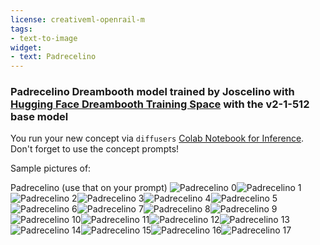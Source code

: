 ```yaml
---
license: creativeml-openrail-m
tags:
- text-to-image
widget:
- text: Padrecelino 
---
```

### Padrecelino Dreambooth model trained by Joscelino with [Hugging Face Dreambooth Training Space](https://huggingface.co/spaces/multimodalart/dreambooth-training) with the v2-1-512 base model

You run your new concept via `diffusers` [Colab Notebook for Inference](https://colab.research.google.com/github/huggingface/notebooks/blob/main/diffusers/sd_dreambooth_inference.ipynb). Don't forget to use the concept prompts! 

Sample pictures of:
  
  
  
  
  
  
  
  
  
  
  
  
  
  
  
  
  
Padrecelino  (use that on your prompt) 
![Padrecelino  0](https://huggingface.co/Joscelino/padrecelino/resolve/main/concept_images/Padrecelino%20_%281%29.jpg)![Padrecelino  1](https://huggingface.co/Joscelino/padrecelino/resolve/main/concept_images/Padrecelino%20_%282%29.jpg)![Padrecelino  2](https://huggingface.co/Joscelino/padrecelino/resolve/main/concept_images/Padrecelino%20_%283%29.jpg)![Padrecelino  3](https://huggingface.co/Joscelino/padrecelino/resolve/main/concept_images/Padrecelino%20_%284%29.jpg)![Padrecelino  4](https://huggingface.co/Joscelino/padrecelino/resolve/main/concept_images/Padrecelino%20_%285%29.jpg)![Padrecelino  5](https://huggingface.co/Joscelino/padrecelino/resolve/main/concept_images/Padrecelino%20_%286%29.jpg)![Padrecelino  6](https://huggingface.co/Joscelino/padrecelino/resolve/main/concept_images/Padrecelino%20_%287%29.jpg)![Padrecelino  7](https://huggingface.co/Joscelino/padrecelino/resolve/main/concept_images/Padrecelino%20_%288%29.jpg)![Padrecelino  8](https://huggingface.co/Joscelino/padrecelino/resolve/main/concept_images/Padrecelino%20_%289%29.jpg)![Padrecelino  9](https://huggingface.co/Joscelino/padrecelino/resolve/main/concept_images/Padrecelino%20_%2810%29.jpg)![Padrecelino  10](https://huggingface.co/Joscelino/padrecelino/resolve/main/concept_images/Padrecelino%20_%2811%29.jpg)![Padrecelino  11](https://huggingface.co/Joscelino/padrecelino/resolve/main/concept_images/Padrecelino%20_%2812%29.jpg)![Padrecelino  12](https://huggingface.co/Joscelino/padrecelino/resolve/main/concept_images/Padrecelino%20_%2813%29.jpg)![Padrecelino  13](https://huggingface.co/Joscelino/padrecelino/resolve/main/concept_images/Padrecelino%20_%2814%29.jpg)![Padrecelino  14](https://huggingface.co/Joscelino/padrecelino/resolve/main/concept_images/Padrecelino%20_%2815%29.jpg)![Padrecelino  15](https://huggingface.co/Joscelino/padrecelino/resolve/main/concept_images/Padrecelino%20_%2816%29.jpg)![Padrecelino  16](https://huggingface.co/Joscelino/padrecelino/resolve/main/concept_images/Padrecelino%20_%2817%29.jpg)![Padrecelino  17](https://huggingface.co/Joscelino/padrecelino/resolve/main/concept_images/Padrecelino%20_%2818%29.jpg)
